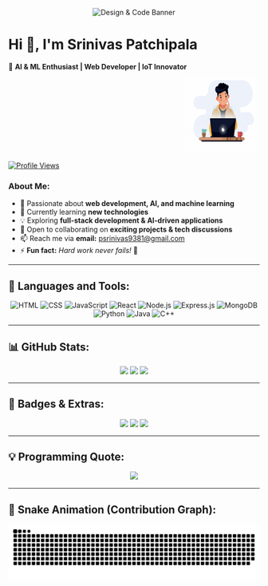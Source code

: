 <p align="center">
  <img src="YOUR_BANNER_IMAGE_URL" alt="Design & Code Banner"/>
</p>

# Hi 👋, I'm Srinivas Patchipala  
🚀 **AI & ML Enthusiast | Web Developer | IoT Innovator**  

<p align="right">
  <img src="https://github.com/srinivasaiml/srinivasaiml/blob/main/think.gif" alt="Thinking" width="150" height="150"/>
</p>

[![Profile Views](https://hits.seeyoufarm.com/api/count/incr/badge.svg?url=https://github.com/srinivasaiml&title=Profile%20Views)](https://github.com/srinivasaiml)

### **About Me:**
- 👀 Passionate about **web development, AI, and machine learning**  
- 🌱 Currently learning **new technologies**  
- 💡 Exploring **full-stack development & AI-driven applications**  
- 💞 Open to collaborating on **exciting projects & tech discussions**  
- 📫 Reach me via **email:** psrinivas9381@gmail.com  
- ⚡ **Fun fact:** _Hard work never fails!_ 💪  

---

## 🚀 **Languages and Tools:**  
<p align="center">
  <img alt="HTML" width="40px" src="https://cdn.jsdelivr.net/gh/devicons/devicon/icons/html5/html5-original.svg" />
  <img alt="CSS" width="40px" src="https://cdn.jsdelivr.net/gh/devicons/devicon/icons/css3/css3-original.svg" />
  <img alt="JavaScript" width="40px" src="https://cdn.jsdelivr.net/gh/devicons/devicon/icons/javascript/javascript-original.svg" />
  <img alt="React" width="40px" src="https://cdn.jsdelivr.net/gh/devicons/devicon/icons/react/react-original.svg" />
  <img alt="Node.js" width="40px" src="https://cdn.jsdelivr.net/gh/devicons/devicon/icons/nodejs/nodejs-original.svg" />
  <img alt="Express.js" width="40px" src="https://cdn.jsdelivr.net/gh/devicons/devicon/icons/express/express-original.svg" />
  <img alt="MongoDB" width="40px" src="https://cdn.jsdelivr.net/gh/devicons/devicon/icons/mongodb/mongodb-original.svg" />
  <img alt="Python" width="40px" src="https://cdn.jsdelivr.net/gh/devicons/devicon/icons/python/python-original.svg" />
  <img alt="Java" width="40px" src="https://cdn.jsdelivr.net/gh/devicons/devicon/icons/java/java-original.svg" />
  <img alt="C++" width="40px" src="https://cdn.jsdelivr.net/gh/devicons/devicon/icons/cplusplus/cplusplus-original.svg" />
</p>

---

## 📊 **GitHub Stats:**
<p align="center">
  <img src="https://github-readme-stats.vercel.app/api/top-langs/?username=srinivasaiml&layout=compact&langs_count=6&theme=dark"/>
  <img src="https://github-readme-stats.vercel.app/api?username=srinivasaiml&show_icons=true&theme=dark"/>
  <img src="https://streak-stats.demolab.com/?user=srinivasaiml&theme=radical&hide_border=true"/>
</p>

---

## 🎯 **Badges & Extras:**
<p align="center">
  <img src="https://img.shields.io/badge/Code-Python-blue?style=flat-square&logo=python"/>
  <img src="https://img.shields.io/badge/Web-React-orange?style=flat-square&logo=react"/>
  <img src="https://img.shields.io/badge/AI-DeepLearning-red?style=flat-square&logo=pytorch"/>
</p>

---

## 💡 **Programming Quote:**
<p align="center">
  <img src="https://quotes-github-readme.vercel.app/api?type=horizontal&theme=dark"/>
</p>

---

## 🐍 **Snake Animation (Contribution Graph):**
<p align="center">
  <img src="https://raw.githubusercontent.com/srinivasaiml/srinivasaiml/main/snake.svg"/>
</p>
